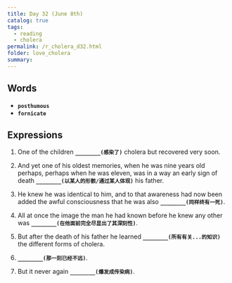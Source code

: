 ```yaml
---
title: Day 32 (June 8th)
catalog: true
tags: 
  - reading
  - cholera
permalink: /r_cholera_d32.html
folder: love_cholera
summary: 
---
```


## Words

-   <b data-toggle="tooltip" data-original-title="{{site.data.glossary.posthumous}}">`posthumous`</b>
-   <b data-toggle="tooltip" data-original-title="{{site.data.glossary.fornicate}}">`fornicate`</b>


## Expressions

1.  One of the children <b data-toggle="tooltip" data-original-title="{{site.data.answers.32_a}}">`________(感染了)`</b> cholera but recovered very soon.

2.  And yet one of his oldest memories, when he was nine years old perhaps, perhaps when he was eleven, was in a way an early sign of death <b data-toggle="tooltip" data-original-title="{{site.data.answers.32_b}}">`________(以某人的形骸/通过某人体现)`</b> his father.

3.  He knew he was identical to him, and to that awareness had now been added the awful consciousness that he was also <b data-toggle="tooltip" data-original-title="{{site.data.answers.32_c}}">`________(同样终有一死)`</b>.

4.  All at once the image the man he had known before he knew any other was <b data-toggle="tooltip" data-original-title="{{site.data.answers.32_d}}">`________(在他面前完全尽显出了其深刻性)`</b>.

5.  But after the death of his father he learned <b data-toggle="tooltip" data-original-title="{{site.data.answers.32_e}}">`________(所有有关...的知识)`</b> the different forms of cholera.

6.  <b data-toggle="tooltip" data-original-title="{{site.data.answers.32_f}}">`________(那一刻已经不远)`</b>.

7.  But it never again <b data-toggle="tooltip" data-original-title="{{site.data.answers.32_g}}">`________(爆发成传染病)`</b>.